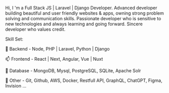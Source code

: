 Hi, I 'm a Full Stack JS | Laravel | Django Developer.
Advanced developer building beautiful and user friendly websites & apps, owning strong problem solving and communication skills.
Passionate developer who is sensitive to new technologies and always learning and going forward.
Sincere developer who values credit.


Skill Set:

🌱 Backend - Node, PHP | Laravel, Python | Django

📫 Frontend - React | Next, Angular, Vue | Nuxt

💞️ Database - MongoDB, Mysql, PostgreSQL, SQLite, Apache Solr

👀 Other - Git, Github, AWS, Docker, Restfull API, GraphQL, ChatGPT, Figma, Invision ...

